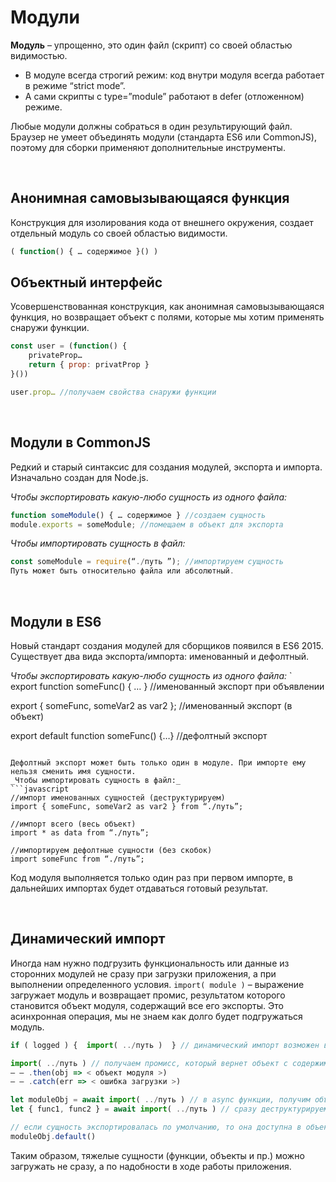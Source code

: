 # Модули

__Модуль__ – упрощенно, это один файл (скрипт) со своей областью видимостью.  

* В модуле всегда строгий режим: код внутри модуля всегда работает в режиме “strict mode”.  
* А сами скрипты с type=”module” работают в defer (отложенном) режиме.  

Любые модули должны собраться в один результирующий файл. Браузер не умеет объединять модули (стандарта ES6 или CommonJS), поэтому для сборки применяют дополнительные инструменты.  

<br>

## Анонимная самовызывающаяся функция
Конструкция для изолирования кода от внешнего окружения, создает отдельный модуль со своей областью видимости.  
```javascript
( function() { … содержимое }() )
```

## Объектный интерфейс
Усовершенствованная конструкция, как анонимная самовызывающаяся функция, но возвращает объект с полями, которые мы хотим применять снаружи функции.  
```javascript
const user = (function() {
    privateProp…
    return { prop: privatProp }
}())

user.prop… //получаем свойства снаружи функции
```

<br>

## Модули в CommonJS
Редкий и старый синтаксис для создания модулей, экспорта и импорта. Изначально создан для Node.js.  

_Чтобы экспортировать какую-любо сущность из одного файла:_
```javascript
function someModule() { … содержимое } //создаем сущность
module.exports = someModule; //помещаем в объект для экспорта
```

_Чтобы импортировать сущность в файл:_
```javascript
const someModule = require(“./путь ”); //импортируем сущность
Путь может быть относительно файла или абсолютный.
````

<br>

## Модули в ES6
Новый стандарт создания модулей для сборщиков появился в ES6 2015. Существует два вида экспорта/импорта: именованный и дефолтный.  

_Чтобы экспортировать какую-любо сущность из одного файла:_
`<br>
export function someFunc() { … } //именованный экспорт при объявлении

export { someFunc, someVar2 as var2 }; //именованный экспорт (в объект)

export default function someFunc() {…} //дефолтный экспорт
```

Дефолтный экспорт может быть только один в модуле. При импорте ему нельзя сменить имя сущности.  
_Чтобы импортировать сущность в файл:_
```javascript
//импорт именованных сущностей (деструктурируем)
import { someFunc, someVar2 as var2 } from “./путь”;

//импорт всего (весь объект)
import * as data from “./путь”;

//импортируем дефолтные сущности (без скобок)
import someFunc from “./путь”;
```

Код модуля выполняется только один раз при первом импорте, в дальнейших импортах будет отдаваться готовый результат. 

<br>

## Динамический импорт
Иногда нам нужно подгрузить функциональность или данные из сторонних модулей не сразу при загрузки приложения, а при выполнении определенного условия.
`import( module )` – выражение загружает модуль и возвращает промис, результатом которого становится объект модуля, содержащий все его экспорты. Это асинхронная операция, мы не знаем как долго будет подгружаться модуль.

```javascript
if ( logged ) {  import( ../путь )  } // динамический импорт возможен внутри условий

import( ../путь ) // получаем промисс, который вернет объект с содержимым
– – .then(obj => < объект модуля >)
– – .catch(err => < ошибка загрузки >)

let moduleObj = await import( ../путь ) // в async функции, получим объект в переменную
let { func1, func2 } = await import( ../путь ) // сразу деструктурируем

// если сущность экспортировалась по умолчанию, то она доступна в объекте по ключу
moduleObj.default()
```

Таким образом, тяжелые сущности (функции, объекты и пр.) можно загружать не сразу, а по надобности в ходе работы приложения.
